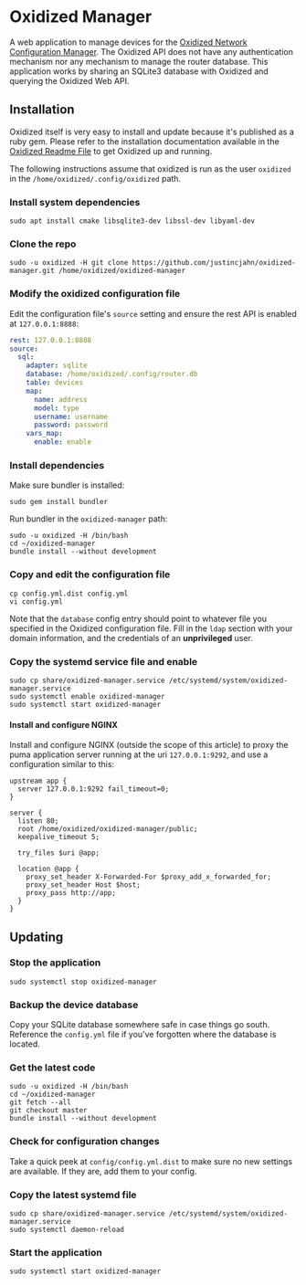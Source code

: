 # Oxidized Manager

A web application to manage devices for the
[Oxidized Network Configuration Manager](https://github.com/ytti/oxidized). The
Oxidized API does not have any authentication mechanism nor any mechanism to
manage the router database. This application works by sharing an SQLite3
database with Oxidized and querying the Oxidized Web API.

## Installation

Oxidized itself is very easy to install and update because it's published as a
ruby gem. Please refer to the installation documentation available in the
[Oxidized Readme File](https://github.com/ytti/oxidized#installation) to get
Oxidized up and running.

The following instructions assume that oxidized is run as the user `oxidized`
in the `/home/oxidized/.config/oxidized` path.

### Install system dependencies

```shell
sudo apt install cmake libsqlite3-dev libssl-dev libyaml-dev
```

### Clone the repo

```shell
sudo -u oxidized -H git clone https://github.com/justincjahn/oxidized-manager.git /home/oxidized/oxidized-manager
```

### Modify the oxidized configuration file

Edit the configuration file's `source` setting and ensure the rest API is enabled
at `127.0.0.1:8888`:

```yaml
rest: 127.0.0.1:8888
source:
  sql:
    adapter: sqlite
    database: /home/oxidized/.config/router.db
    table: devices
    map:
      name: address
      model: type
      username: username
      password: password
    vars_map:
      enable: enable
```

### Install dependencies

Make sure bundler is installed:

```shell
sudo gem install bundler
```
Run bundler in the `oxidized-manager` path:

```shell
sudo -u oxidized -H /bin/bash
cd ~/oxidized-manager
bundle install --without development
```

### Copy and edit the configuration file

```shell
cp config.yml.dist config.yml
vi config.yml
```

Note that the `database` config entry should point to whatever file you
specified in the Oxidized configuration file. Fill in the `ldap` section with
your domain information, and the credentials of an __unprivileged__ user.

### Copy the systemd service file and enable

```shell
sudo cp share/oxidized-manager.service /etc/systemd/system/oxidized-manager.service
sudo systemctl enable oxidized-manager
sudo systemctl start oxidized-manager
```

#### Install and configure NGINX

Install and configure NGINX (outside the scope of this article) to proxy the
puma application server running at the uri `127.0.0.1:9292`, and use a
configuration similar to this:

```
upstream app {
  server 127.0.0.1:9292 fail_timeout=0;
}

server {
  listen 80;
  root /home/oxidized/oxidized-manager/public;
  keepalive_timeout 5;

  try_files $uri @app;

  location @app {
    proxy_set_header X-Forwarded-For $proxy_add_x_forwarded_for;
    proxy_set_header Host $host;
    proxy_pass http://app;
  }
}
```

## Updating

### Stop the application

```shell
sudo systemctl stop oxidized-manager
```

### Backup the device database

Copy your SQLite database somewhere safe in case things go south.
Reference the `config.yml` file if you've forgotten where the database
is located.

### Get the latest code

```shell
sudo -u oxidized -H /bin/bash
cd ~/oxidized-manager
git fetch --all
git checkout master
bundle install --without development
```

### Check for configuration changes

Take a quick peek at `config/config.yml.dist` to make sure no new settings are
available.  If they are, add them to your config.

### Copy the latest systemd file

```shell
sudo cp share/oxidized-manager.service /etc/systemd/system/oxidized-manager.service
sudo systemctl daemon-reload
```

### Start the application

```shell
sudo systemctl start oxidized-manager
```
